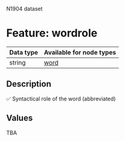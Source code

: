 <p>N1904 dataset</p>

<h1>Feature: wordrole</h1>

<table>
<thead>
<tr>
  <th>Data type</th>
  <th>Available for node types</th>
</tr>
</thead>
<tbody>
<tr>
  <td>string</td>
  <td><A HREF="featurebynodetype.md#word">word</A></td>
</tr>
</tbody>
</table>

<h2>Description</h2>

<p>✅ Syntactical role of the word (abbreviated)</p>

<h2>Values</h2>

<p>TBA</p>
